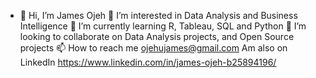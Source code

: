 - 👋 Hi, I’m James Ojeh
👀 I’m interested in Data Analysis and Business Intelligence
🌱 I’m currently learning R, Tableau, SQL and Python 
💞️ I’m looking to collaborate on Data Analysis projects, and Open Source projects
📫 How to reach me ojehujames@gmail.com 
Am also on LinkedIn https://www.linkedin.com/in/james-ojeh-b25894196/
<!---
OjehJames/OjehJames is a ✨ special ✨ repository because its `README.md` (this file) appears on your GitHub profile.
You can click the Preview link to take a look at your changes.
--->
